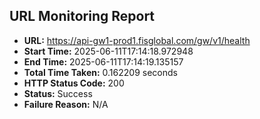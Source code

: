 ## URL Monitoring Report

- **URL:** https://api-gw1-prod1.fisglobal.com/gw/v1/health
- **Start Time:** 2025-06-11T17:14:18.972948
- **End Time:** 2025-06-11T17:14:19.135157
- **Total Time Taken:** 0.162209 seconds
- **HTTP Status Code:** 200
- **Status:** Success
- **Failure Reason:** N/A
